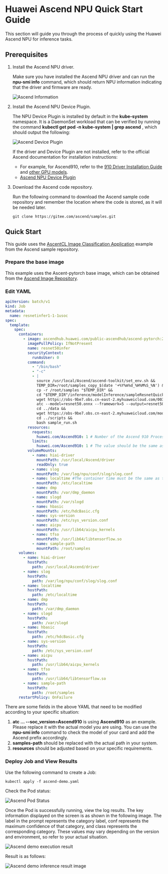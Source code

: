 # Huawei Ascend NPU Quick Start Guide

This section will guide you through the process of quickly using the Huawei Ascend NPU for inference tasks.

## Prerequisites

1. Install the Ascend NPU driver.

    Make sure you have installed the Ascend NPU driver and can run the __npu-smi info__ command,
    which should return NPU information indicating that the driver and firmware are ready.

    ![Ascend Information](https://docs.daocloud.io/daocloud-docs-images/docs/en/docs/kpanda/user-guide/gpu/images/npu-smi-info.png)

2. Install the Ascend NPU Device Plugin.

    The NPU Device Plugin is installed by default in the __kube-system__ namespace. It is a DaemonSet
    workload that can be verified by running the command __kubectl get pod -n kube-system | grep ascend__ ,
    which should output the following:

    ![Ascend Device Plugin](https://docs.daocloud.io/daocloud-docs-images/docs/en/docs/kpanda/user-guide/gpu/images/ascend-device-plugin.png)

    If the driver and Device Plugin are not installed, refer to the official Ascend documentation
    for installation instructions:

    - For example, for Ascend910, refer to the
      [910 Driver Installation Guide](https://www.hiascend.com/document/detail/en/Atlas%20200I%20A2/23.0.RC3/EP/installationguide/Install_87.html)
      and [other GPU models](https://support.huawei.com/enterprise/en/category/ascend-computing-pid-1557196528909).
    - [Ascend NPU Device Plugin](https://www.hiascend.com/document/detail/en/mindx-dl/50rc3/clusterscheduling/clusterschedulingig/dlug_installation_001.html)

3. Download the Ascend code repository.

    Run the following command to download the Ascend sample code repository and remember the
    location where the code is stored, as it will be needed later.

    ```git
    git clone https://gitee.com/ascend/samples.git
    ```

## Quick Start

This guide uses the [AscentCL Image Classification Application](https://gitee.com/ascend/samples/tree/master/inference/modelInference/sampleResnetQuickStart/python)
example from the Ascend sample repository.

### Prepare the base image

This example uses the Ascent-pytorch base image, which can be obtained from the
[Ascend Image Repository](https://ascendhub.huawei.com/#/index).

### Edit YAML

```yaml
apiVersion: batch/v1
kind: Job
metadata:
  name: resnetinfer1-1-1usoc
spec:
  template:
    spec:
      containers:
        - image: ascendhub.huawei.com/public-ascendhub/ascend-pytorch:23.0.RC2-ubuntu18.04 # Inference image name
          imagePullPolicy: IfNotPresent
          name: resnet50infer
          securityContext:
            runAsUser: 0
          command:
            - "/bin/bash"
            - "-c"
            - |
              source /usr/local/Ascend/ascend-toolkit/set_env.sh &&
              TEMP_DIR=/root/samples_copy_$(date '+%Y%m%d_%H%M%S_%N') &&
              cp -r /root/samples "$TEMP_DIR" &&
              cd "$TEMP_DIR"/inference/modelInference/sampleResnetQuickStart/python/model &&
              wget https://obs-9be7.obs.cn-east-2.myhuaweicloud.com/003_Atc_Models/resnet50/resnet50.onnx &&
              atc --model=resnet50.onnx --framework=5 --output=resnet50 --input_shape="actual_input_1:1,3,224,224"  --soc_version=Ascend910 &&
              cd ../data &&
              wget https://obs-9be7.obs.cn-east-2.myhuaweicloud.com/models/aclsample/dog1_1024_683.jpg &&
              cd ../scripts &&
              bash sample_run.sh
          resources:
            requests:
              huawei.com/Ascend910: 1 # Number of the Ascend 910 Processors.
            limits:
              huawei.com/Ascend910: 1 # The value should be the same as that of requests .
          volumeMounts:
            - name: hiai-driver
              mountPath: /usr/local/Ascend/driver
              readOnly: true
            - name: slog
              mountPath: /var/log/npu/conf/slog/slog.conf
            - name: localtime #The container time must be the same as the host time.
              mountPath: /etc/localtime
            - name: dmp
              mountPath: /var/dmp_daemon
            - name: slogd
              mountPath: /var/slogd
            - name: hbasic
              mountPath: /etc/hdcBasic.cfg
            - name: sys-version
              mountPath: /etc/sys_version.conf
            - name: aicpu
              mountPath: /usr/lib64/aicpu_kernels
            - name: tfso
              mountPath: /usr/lib64/libtensorflow.so
            - name: sample-path
              mountPath: /root/samples
      volumes:
        - name: hiai-driver
          hostPath:
            path: /usr/local/Ascend/driver
        - name: slog
          hostPath:
            path: /var/log/npu/conf/slog/slog.conf
        - name: localtime
          hostPath:
            path: /etc/localtime
        - name: dmp
          hostPath:
            path: /var/dmp_daemon
        - name: slogd
          hostPath:
            path: /var/slogd
        - name: hbasic
          hostPath:
            path: /etc/hdcBasic.cfg
        - name: sys-version
          hostPath:
            path: /etc/sys_version.conf
        - name: aicpu
          hostPath:
            path: /usr/lib64/aicpu_kernels
        - name: tfso
          hostPath:
            path: /usr/lib64/libtensorflow.so
        - name: sample-path
          hostPath:
            path: /root/samples
      restartPolicy: OnFailure
```

There are some fields in the above YAML that need to be modified according to your specific situation:

1. __atc ... --soc_version=Ascend910__ is using __Ascend910__ as an example. Please replace it with
   the actual model you are using. You can use the __npu-smi info__ command to check the model of
   your card and add the Ascend prefix accordingly.
2. __samples-path__ should be replaced with the actual path in your system.
3. __resources__ should be adjusted based on your specific requirements.

### Deploy Job and View Results

Use the following command to create a Job:

```shell
kubectl apply -f ascend-demo.yaml
```

Check the Pod status:

![Ascend Pod Status](https://docs.daocloud.io/daocloud-docs-images/docs/en/docs/kpanda/user-guide/gpu/images/ascend-demo-pod-status.png)

Once the Pod is successfully running, view the log results. The key information displayed on the screen
is as shown in the following image. The label in the prompt represents the category label, conf represents
the maximum confidence of that category, and class represents the corresponding category. These values may
vary depending on the version and environment, so refer to your actual situation.

![Ascend demo execution result](https://docs.daocloud.io/daocloud-docs-images/docs/en/docs/kpanda/user-guide/gpu/images/ascend-demo-pod-result.png)

Result is as follows:

![Ascend demo inference result image](https://docs.daocloud.io/daocloud-docs-images/docs/en/docs/kpanda/user-guide/gpu/images/ascend-demo-infer-result.png)
